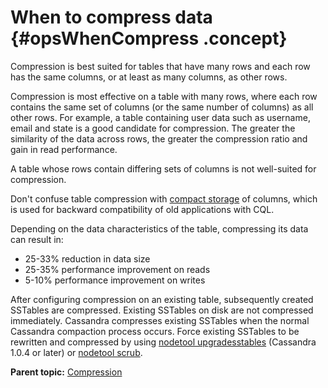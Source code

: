 # When to compress data {#opsWhenCompress .concept}

Compression is best suited for tables that have many rows and each row has the same columns, or at least as many columns, as other rows.

Compression is most effective on a table with many rows, where each row contains the same set of columns \(or the same number of columns\) as all other rows. For example, a table containing user data such as username, email and state is a good candidate for compression. The greater the similarity of the data across rows, the greater the compression ratio and gain in read performance.

A table whose rows contain differing sets of columns is not well-suited for compression.

Don't confuse table compression with [compact storage](/en/cql-oss/3.3/cql/cql_reference/cqlCreateTable.html) of columns, which is used for backward compatibility of old applications with CQL.

Depending on the data characteristics of the table, compressing its data can result in:

-   25-33% reduction in data size
-   25-35% performance improvement on reads
-   5-10% performance improvement on writes

After configuring compression on an existing table, subsequently created SSTables are compressed. Existing SSTables on disk are not compressed immediately. Cassandra compresses existing SSTables when the normal Cassandra compaction process occurs. Force existing SSTables to be rewritten and compressed by using [nodetool upgradesstables](../tools/toolsUpgradeSstables.md) \(Cassandra 1.0.4 or later\) or [nodetool scrub](../tools/toolsScrub.md).

**Parent topic:** [Compression](../../cassandra/operations/opsAboutConfigCompress.md)

